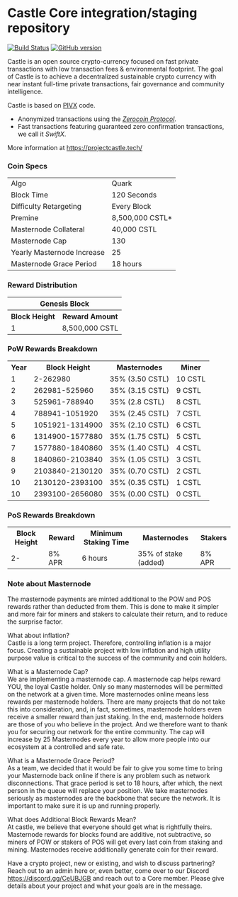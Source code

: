 Castle Core integration/staging repository
=====================================

[![Build Status](https://travis-ci.org/MyCryptoCoins/Castle.svg?branch=master)](https://travis-ci.org/MyCryptoCoins/Castle) [![GitHub version](https://badge.fury.io/gh/MyCryptoCoins%2FCastle.svg)](https://badge.fury.io/gh/MyCryptoCoins%2FCastle)

Castle is an open source crypto-currency focused on fast private transactions with low transaction fees & environmental footprint.  The goal of Castle is to achieve a decentralized sustainable crypto currency with near instant full-time private transactions, fair governance and community intelligence.

Castle is based on [PIVX](http://www.pivx.org) code.

- Anonymized transactions using the [_Zerocoin Protocol_](http://www.pivx.org/zpiv).
- Fast transactions featuring guaranteed zero confirmation transactions, we call it _SwiftX_.


More information at https://projectcastle.tech/ 

### Coin Specs
<table>
<tr><td>Algo</td><td>Quark</td></tr>
<tr><td>Block Time</td><td>120 Seconds</td></tr>
<tr><td>Difficulty Retargeting</td><td>Every Block</td></tr>
<tr><td>Premine</td><td>8,500,000 CSTL*</td></tr>
    <tr><td>Masternode Collateral</td><td>40,000 CSTL</td></tr>
  <tr><td>Masternode Cap</td><td>130</td></tr>
  <tr><td>Yearly Masternode Increase</td><td>25</td></tr>
  <tr><td>Masternode Grace Period</td><td> 18 hours</td></tr>
</table>


### Reward Distribution

<table>
<th colspan=4>Genesis Block</th>
<tr><th>Block Height</th><th>Reward Amount</th></tr>
<tr><td>1</td><td>8,500,000 CSTL</td></tr>
</table>

### PoW Rewards Breakdown

<table>
<th>Year</th><th>Block Height</th><th>Masternodes</th><th>Miner</th>
<tr><td>1</td><td>2-262980</td><td>35% (3.50 CSTL)</td><td>10 CSTL</td></tr>
<tr><td>2</td><td>262981-525960</td><td>35% (3.15 CSTL)</td><td>9 CSTL</td></tr>
<tr><td>3</td><td>525961-788940</td><td>35% (2.8 CSTL)</td><td>8 CSTL</td></tr>
<tr><td>4</td><td>788941-1051920</td><td>35% (2.45 CSTL)</td><td>7 CSTL</td></tr>
<tr><td>5</td><td>1051921-1314900</td><td>35% (2.10 CSTL)</td><td>6 CSTL</td></tr>
<tr><td>6</td><td>1314900-1577880</td><td>35% (1.75 CSTL)</td><td>5 CSTL</td></tr>
<tr><td>7</td><td>1577880-1840860</td><td>35% (1.40 CSTL)</td><td>4 CSTL</td></tr>
<tr><td>8</td><td>1840860-2103840</td><td>35% (1.05 CSTL)</td><td>3 CSTL</td></tr>
<tr><td>9</td><td>2103840-2130120</td><td>35% (0.70 CSTL)</td><td>2 CSTL</td></tr>
<tr><td>10</td><td>2130120-2393100</td><td>35% (0.35 CSTL)</td><td>1 CSTL</td></tr>
<tr><td>10</td><td>2393100-2656080</td><td>35% (0.00 CSTL)</td><td>0 CSTL</td></tr>

</table>

### PoS Rewards Breakdown

<table>
<th>Block Height</th><th>Reward</th><th>Minimum Staking Time</th><th>Masternodes</th><th>Stakers</th>
<tr><td>2-</td><td>8% APR</td><td>6 hours</td><td>35% of stake (added)</td><td>8% APR</td></tr>
</table>

### Note about Masternode 
The masternode payments are minted additional to the POW and POS rewards rather than deducted from them.  This is done to make it simpler and more fair for miners and stakers to calculate their return, and to reduce the surprise factor.

What about inflation?
<br>
Castle is a long term project. Therefore, controlling inflation is a major focus. Creating a sustainable project with low inflation and high utility purpose value is critical to the success of the community and coin holders. 

What is a Masternode Cap?
<br>
We are implementing a masternode cap. A masternode cap helps reward YOU, the loyal Castle holder. Only so many masternodes will be permitted on the network at a given time. More masternodes online means less rewards per masternode holders. There are many projects that do not take this into consideration, and, in fact, sometimes, masternode holders even receive a smaller reward than just staking. In the end, masternode holders are those of you who believe in the project. And we therefore want to thank you for securing our network for the entire community. The cap will increase by 25 Masternodes every year to allow more people into our ecosystem at a controlled and safe rate. 

What is a Masternode Grace Period?
<br>
As a team, we decided that it would be fair to give you some time to bring your Masternode back online if there is any problem such as network disconnections. That grace period is set to 18 hours, after which, the next person in the queue will replace your position. We take masternodes seriously as masternodes are the backbone that secure the network. It is important to make sure it is up and running properly. 

What does Additional Block Rewards Mean?
<br>
At castle, we believe that everyone should get what is rightfully theirs. Masternode rewards for blocks found are additive, not subtractive, so miners of POW or stakers of POS will get every last coin from staking and mining. Masternodes receive additionally generate coin for their reward.

Have a crypto project, new or existing, and wish to discuss partnering? Reach out to an admin here or, even better, come over to our Discord https://discord.gg/CeUBJGB and reach out to a Core member. Please give details about your project and what your goals are in the message. 

